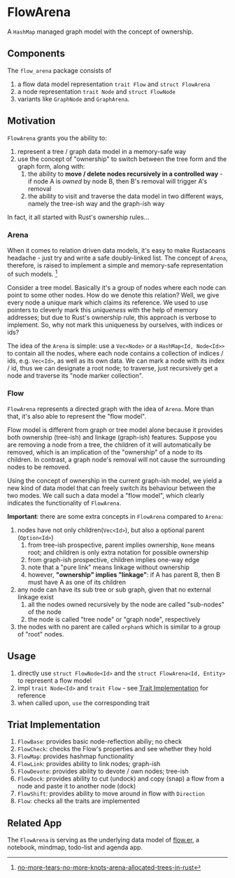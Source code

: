 # FlowArena

A `HashMap` managed graph model with the concept of ownership.

## Components

The `flow_arena` package consists of 
1. a flow data model representation `trait Flow` and `struct FlowArena`
2. a node representation `trait Node` and `struct FlowNode`
3. variants like `GraphNode` and `GraphArena`.

## Motivation

`FlowArena` grants you the ability to:
1. represent a tree / graph data model in a memory-safe way
2. use the concept of "ownership" to switch between the tree form and the graph form, along with:
   1. the ability to **move / delete nodes recursively in a controlled way** - if node A is *owned* by node B, then B's removal will trigger A's removal
   2. the ability to visit and traverse the data model in two different ways, namely the tree-ish way and the graph-ish way

In fact, it all started with Rust's ownership rules...

### Arena

When it comes to relation driven data models, it's easy to make Rustaceans headache - just try and write a safe doubly-linked list. The concept of `Arena`, therefore, is raised to implement a simple and memory-safe representation of such models. [^1]

Consider a tree model. Basically it's a group of nodes where each node can point to some other nodes. How do we denote this relation? Well, we give every node a unique mark which claims its reference. We used to use pointers to cleverly mark this *uniqueness* with the help of memory addresses; but due to Rust's ownership rule, this approach is verbose to implement. So, why not mark this uniqueness by ourselves, with indices or ids? 

The idea of the `Arena` is simple: use a `Vec<Node>` or a `HashMap<Id, Node<Id>>` to contain all the nodes, where each node contains a collection of indices / ids, e.g. `Vec<Id>`, as well as its own data. We can mark a node with its index / id, thus we can designate a root node; to traverse, just recursively get a node and traverse its "node marker collection".

### Flow

`FlowArena` represents a directed graph with the idea of `Arena`. More than that, it's also able to represent the "flow model".

Flow model is different from graph or tree model alone because it provides both ownership (tree-ish) and linkage (graph-ish) features.
Suppose you are removing a node from a tree, the children of it will automatically be removed, which is an implication of the "ownership" of a node to its children. In contrast, a graph node's removal will not cause the surrounding nodes to be removed.

Using the concept of ownership in the current graph-ish model, we yield a new kind of data model that can freely switch its behaviour between the two modes. We call such a data model a "flow model", which clearly indicates the functionality of `FlowArena`.

**Important**: there are some extra concepts in `FlowArena` compared to `Arena`:

1. nodes have not only children(`Vec<Id>`), but also a optional parent (`Option<Id>`)
   1. from tree-ish prospective, parent implies ownership, `None` means root; and children is only extra notation for possible ownership
   2. from graph-ish prospective, children implies one-way edge
   3. note that a "pure link" means linkage without ownership
   4. however, **"ownership" implies "linkage"**: if A has parent B, then B must have A as one of its children
2. any node can have its sub tree or sub graph, given that no external linkage exist 
   1. all the nodes owned recursively by the node are called "sub-nodes" of the node
   2. the node is called "tree node" or "graph node", respectively
3. the nodes with no parent are called `orphan`s which is similar to a group of "root" nodes.


## Usage

1. directly use `struct FlowNode<Id>` and the `struct FlowArena<Id, Entity>` to represent a flow model
2. impl `trait Node<Id>` and `trait Flow` - see [Trait Implementation](#triat-implementation) for reference
3. when called upon, `use` the corresponding trait

## Triat Implementation

1. `FlowBase`: provides basic node-reflection abiliy; no check
2. `FlowCheck`: checks the Flow's properties and see whether they hold
3. `FlowMap`: provides hashmap functionality
4. `FlowLink`: provides ability to link nodes; graph-ish
5. `FlowDevote`: provides ability to devote / own nodes; tree-ish
6. `FlowDock`: provides ability to cut (undock) and copy (snap) a flow from a node and paste it to another node (dock)
7. `FlowShift`: provides ability to move around in flow with `Direction`
8. `Flow`: checks all the traits are implemented


## Related App

The `FlowArena` is serving as the underlying data model of [flow.er](https://github.com/LighghtEeloo/flow.er), a notebook, mindmap, todo-list and agenda app. 


[^1]: [no-more-tears-no-more-knots-arena-allocated-trees-in-rust](https://dev.to/deciduously/no-more-tears-no-more-knots-arena-allocated-trees-in-rust-44k6)


